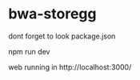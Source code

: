 # bwa-storegg

dont forget to look package.json

npm run dev

web running in http://localhost:3000/
